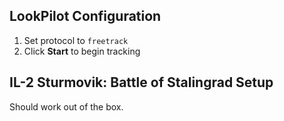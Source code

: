 ## LookPilot Configuration
1. Set protocol to `freetrack`
2. Click **Start** to begin tracking

## IL-2 Sturmovik: Battle of Stalingrad Setup
Should work out of the box. 